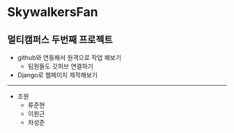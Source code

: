 # SkywalkersFan

## 멀티캠퍼스 두번째 프로젝트
  * github와 연동해서 원격으로 작업 해보기
    * 팀원들도 깃허브 연결하기
  * Django로 웹페이지 제작해보기
---
* 조원
  * 류준현
  * 이원근
  * 차성준
